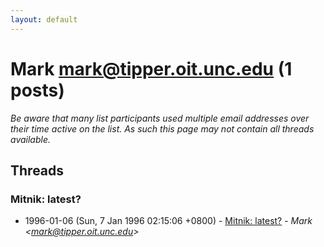 ```yaml
---
layout: default
---
```


# Mark <mark@tipper.oit.unc.edu> (1 posts)

_Be aware that many list participants used multiple email addresses over their time active on the list. As such this page may not contain all threads available._

## Threads

### Mitnik: latest?
+ 1996-01-06 (Sun, 7 Jan 1996 02:15:06 +0800) - [Mitnik: latest?](/archive/1996/01/f0013858de763b79715654796bbbf2b567ffea70d940e9fe2bb103072361cdd9) - _Mark \<mark@tipper.oit.unc.edu\>_

